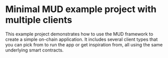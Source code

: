 # Minimal MUD example project with multiple clients

This example project demonstrates how to use the MUD framework to create a simple on-chain application. It includes several client types that you can pick from to run the app or get inspiration from, all using the same underlying smart contracts.
